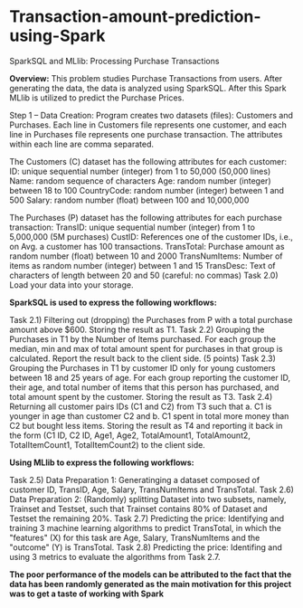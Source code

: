 # Transaction-amount-prediction-using-Spark

SparkSQL and MLlib: Processing Purchase Transactions 

__Overview:__ This problem studies Purchase Transactions from users. After generating the 
data, the data is analyzed using SparkSQL. After this 
Spark MLlib is utilized to predict the Purchase Prices.

Step 1 – Data Creation:
Program creates two datasets (files): Customers and Purchases. Each line in
Customers file represents one customer, and each line in Purchases file represents one 
purchase transaction. The attributes within each line are comma separated.

The Customers (C) dataset has the following attributes for each customer:
ID: unique sequential number (integer) from 1 to 50,000 (50,000 lines)
Name: random sequence of characters 
Age: random number (integer) between 18 to 100
CountryCode: random number (integer) between 1 and 500
Salary: random number (float) between 100 and 10,000,000

The Purchases (P) dataset has the following attributes for each purchase 
transaction: 
TransID: unique sequential number (integer) from 1 to 5,000,000 (5M purchases)
CustID: References one of the customer IDs, i.e., on Avg. a customer has 100 
transactions. 
TransTotal: Purchase amount as random number (float) between 10 and 2000
TransNumItems: Number of items as random number (integer) between 1 and 15
TransDesc: Text of characters of length between 20 and 50 (careful: no commas)
Task 2.0) Load your data into your storage. 

__SparkSQL is used to express the following workflows:__

Task 2.1) Filtering out (dropping) the Purchases from P with a total purchase amount above $600. 
Storing the result as T1. 
Task 2.2) Grouping the Purchases in T1 by the Number of Items purchased. For each group the median, min and max of
total amount spent for purchases in that group is calculated.
Report the result back to the client side. (5 points)
Task 2.3) Grouping the Purchases in T1 by customer ID only for young customers between 
18 and 25 years of age. For each group reporting the customer ID, their age, and total number 
of items that this person has purchased, and total amount spent by the customer. Storing the 
result as T3. 
Task 2.4) Returning all customer pairs IDs (C1 and C2) from T3 such that 
a. C1 is younger in age than customer C2 and
b. C1 spent in total more money than C2 but bought less items.
Storing the result as T4 and reporting it back in the form (C1 ID, C2 ID, Age1, Age2, 
TotalAmount1, TotalAmount2, TotalItemCount1, TotalItemCount2) to the client side. 

__Using MLlib to express the following workflows:__

Task 2.5) Data Preparation 1: Generatinging a dataset composed of customer ID, TransID, 
Age, Salary, TransNumItems and TransTotal.
Task 2.6) Data Preparation 2: (Randomly) splitting Dataset into two subsets, namely, Trainset
and Testset, such that Trainset contains 80% of Dataset and Testset the remaining 20%. 
Task 2.7) Predicting the price: Identifying and training 3 machine learning algorithms to 
predict TransTotal, in which the "features" (X) for this task are Age, Salary, TransNumItems and the "outcome" (Y) 
is TransTotal. 
Task 2.8) Predicting the price: Identifing and using 3 metrics to evaluate the algorithms 
from Task 2.7. 

__The poor performance of the models can be attributed to the fact that the data has been randomly generated as the main motivation for this project was to get a taste of working with Spark__
